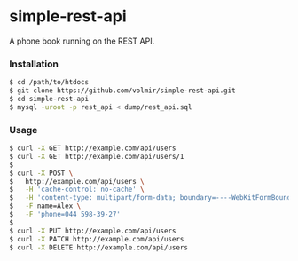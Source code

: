 # simple-rest-api

A phone book running on the REST API.

### Installation

```sh
$ cd /path/to/htdocs
$ git clone https://github.com/volmir/simple-rest-api.git
$ cd simple-rest-api
$ mysql -uroot -p rest_api < dump/rest_api.sql
```

### Usage

```sh
$ curl -X GET http://example.com/api/users
$ curl -X GET http://example.com/api/users/1
$ 
$ curl -X POST \
$   http://example.com/api/users \
$   -H 'cache-control: no-cache' \
$   -H 'content-type: multipart/form-data; boundary=----WebKitFormBoundary7MA4YWxkTrZu0gW' \
$   -F name=Alex \
$   -F 'phone=044 598-39-27'
$ 
$ curl -X PUT http://example.com/api/users
$ curl -X PATCH http://example.com/api/users
$ curl -X DELETE http://example.com/api/users
```

